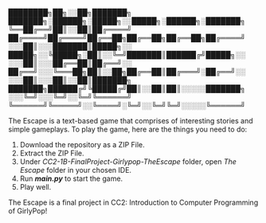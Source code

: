 

████████╗██╗░░██╗███████╗  ███████╗░██████╗░█████╗░░█████╗░██████╗░███████╗
╚══██╔══╝██║░░██║██╔════╝  ██╔════╝██╔════╝██╔══██╗██╔══██╗██╔══██╗██╔════╝
░░░██║░░░███████║█████╗░░  █████╗░░╚█████╗░██║░░╚═╝███████║██████╔╝█████╗░░
░░░██║░░░██╔══██║██╔══╝░░  ██╔══╝░░░╚═══██╗██║░░██╗██╔══██║██╔═══╝░██╔══╝░░
░░░██║░░░██║░░██║███████╗  ███████╗██████╔╝╚█████╔╝██║░░██║██║░░░░░███████╗
░░░╚═╝░░░╚═╝░░╚═╝╚══════╝  ╚══════╝╚═════╝░░╚════╝░╚═╝░░╚═╝╚═╝░░░░░╚══════╝

The Escape is a text-based game that comprises of interesting stories and simple gameplays.
To play the game, here are the things you need to do:
  1. Download the repository as a ZIP File.
  2. Extract the ZIP File.
  3. Under _CC2-1B-FinalProject-Girlypop-TheEscape_ folder, open _The Escape_ folder in your chosen IDE.
  4. Run **_main.py_** to start the game.
  5. Play well.

The Escape is a final project in CC2: Introduction to Computer Programming of GirlyPop!

